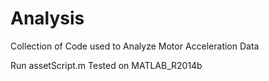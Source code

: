 # Analysis
Collection of Code used to Analyze Motor Acceleration Data

Run assetScript.m
Tested on MATLAB_R2014b

